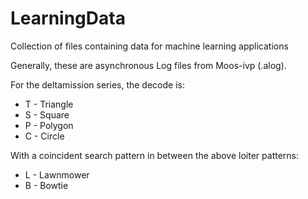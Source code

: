 # LearningData
Collection of files containing data for machine learning applications

Generally, these are asynchronous Log files from Moos-ivp (.alog).

For the deltamission series, the decode is:
- T - Triangle
- S - Square
- P - Polygon
- C - Circle

With a coincident search pattern in between the above loiter patterns:
- L - Lawnmower
- B - Bowtie
